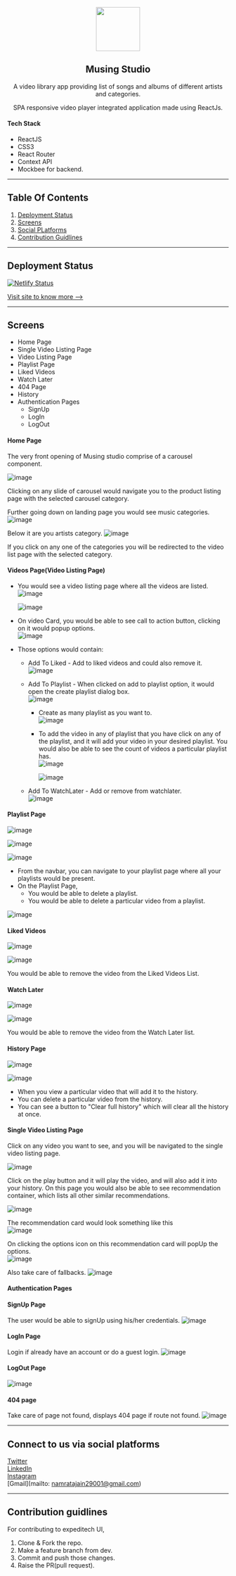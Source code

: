 <p align="center">
  <img src="https://user-images.githubusercontent.com/82696858/184495857-efa1da2a-8768-43ef-be22-9d53159f48b7.png" width="100">
</p>
<h2 align="center">Musing Studio</h2> 

<p align="center">A video library app providing list of songs and albums of different artists and categories.</p>
<p align="center">SPA responsive video player integrated application made using ReactJs.</p>

#### Tech Stack
* ReactJS
* CSS3
* React Router
* Context API
* Mockbee for backend.

<hr>

## Table Of Contents
1. [Deployment Status](#status)
2. [Screens](#screens)
3. [Social PLatforms](#social)
4. [Contribution Guidlines](#contribution)

<hr>

## Deployment Status<a name="status"></a>

[![Netlify Status](https://api.netlify.com/api/v1/badges/6dca3fac-b054-4a4b-87c4-ed96685bc172/deploy-status)](https://app.netlify.com/sites/musingstudio/deploys)

[Visit site to know more -->](https://docs.netlify.com/monitor-sites/status-badges/?_ga=2.197489321.74730842.1660376495-236702144.1656589951)

<hr>

## Screens<a name="screens"></a>
* Home Page
* Single Video Listing Page
* Video Listing Page
* Playlist Page
* Liked Videos
* Watch Later
* 404 Page
* History
* Authentication Pages
  - SignUp
  - LogIn
  - LogOut
  
#### Home Page
The very front opening of Musing studio comprise of a carousel component.

![image](https://user-images.githubusercontent.com/82696858/183913491-15ebaeb9-8e15-43f2-9941-f2848c6b95d4.png)

Clicking on any slide of carousel would navigate you to the product listing page with the selected carousel category.

Further going down on landing page you would see music categories.
![image](https://user-images.githubusercontent.com/82696858/183913901-23c1e637-1a1e-4626-aadf-5db3f2ab5710.png)

Below it are you artists category.
![image](https://user-images.githubusercontent.com/82696858/183914078-a0b6cd30-4493-41b2-aa3e-1b8a49e20cca.png)

If you click on any one of the categories you will be redirected to the video list page with the selected category.

#### Videos Page(Video Listing Page)
- You would see a video listing page where all the videos are listed.
![image](https://user-images.githubusercontent.com/82696858/183914609-99047a13-0feb-4ede-95e2-8905d96a0208.png)

    ![image](https://user-images.githubusercontent.com/82696858/183916226-e83b4092-dae8-445f-a1d6-f5c538af76f6.png)

- On video Card, you would be able to see call to action button, clicking on it would popup options.<br>
![image](https://user-images.githubusercontent.com/82696858/183916669-94d8619a-9133-4f0a-94d4-3999936df851.png)

 - Those options would contain:
   * Add To Liked - Add to liked videos and could also remove it.<br>
   ![image](https://user-images.githubusercontent.com/82696858/183939016-42719219-a7a5-4ae2-8a23-a5aeded4c286.png)

   * Add To Playlist - When clicked on add to playlist option, it would open the create playlist dialog box.<br>
   ![image](https://user-images.githubusercontent.com/82696858/183939555-ef518bbf-e33b-4821-b9a7-0466c0f2a62c.png)

      - Create as many playlist as you want to.<br>
      ![image](https://user-images.githubusercontent.com/82696858/183939965-e4155a67-1fa6-4887-a03e-b7321f738f9d.png)

      - To add the video in any of playlist that you have click on any of the playlist, and it will add your video in your desired playlist. You would also be able to see the count of videos a particular playlist has.<br>
      ![image](https://user-images.githubusercontent.com/82696858/183940980-199dcb74-a0d2-4a50-875a-934c50f91dc3.png)
    
          ![image](https://user-images.githubusercontent.com/82696858/183941288-1415208d-910e-48e1-8070-ca44562b6e74.png)
      
   * Add To WatchLater - Add or remove from watchlater.<br>
   ![image](https://user-images.githubusercontent.com/82696858/183939171-1c6d9023-386a-4745-9f63-5418442b34a1.png)

#### Playlist Page
![image](https://user-images.githubusercontent.com/82696858/183938740-157b3956-19c3-4737-8009-aa5799d62e3c.png)

![image](https://user-images.githubusercontent.com/82696858/183940824-67ffb7d7-9810-44c9-b383-0ae398cff226.png)

![image](https://user-images.githubusercontent.com/82696858/183941776-dd307c59-a336-4102-96a9-5c8e8c9c2728.png)

- From the navbar, you can navigate to your playlist page where all your playlists would be present.
- On the Playlist Page,
    - You would be able to delete a playlist.
    - You would be able to delete a particular video from a playlist.
    
![image](https://user-images.githubusercontent.com/82696858/183943490-6fdd31ce-d27c-425b-adca-9e50aec5c95c.png)

#### Liked Videos
![image](https://user-images.githubusercontent.com/82696858/183943844-305d450f-7fe5-44f9-9a25-b2e30fad349d.png)

![image](https://user-images.githubusercontent.com/82696858/183944472-3b4991a9-fa9e-4c79-a852-2f5cfeb556bb.png)

You would be able to remove the video from the Liked Videos List.

#### Watch Later
![image](https://user-images.githubusercontent.com/82696858/183944978-fc58d1dd-b7c5-4e64-8b89-394e4cb9c048.png)

![image](https://user-images.githubusercontent.com/82696858/183945185-8382c9a8-86e0-45c4-915f-f12a13474c39.png)

You would be able to remove the video from the Watch Later list.

#### History Page
![image](https://user-images.githubusercontent.com/82696858/183945500-ecc32e7b-948d-4b3e-af53-ab0503ff6011.png)

![image](https://user-images.githubusercontent.com/82696858/183946077-432b4bd8-4116-4b9d-8abf-3794ff75f169.png)

- When you view a particular video that will add it to the history.
- You can delete a particular video from the history.
- You can see a button to "Clear full history" which will clear all the history at once.

#### Single Video Listing Page
Click on any video you want to see, and you will be navigated to the single video listing page.

![image](https://user-images.githubusercontent.com/82696858/183947609-5b240af5-9e8a-451d-8452-5a4ae2181b6e.png)

Click on the play button and it will play the video, and will also add it into your history. On this page you would also be able to see recommendation container, which lists all other similar recommendations.

![image](https://user-images.githubusercontent.com/82696858/183948614-86699daf-c5d0-4618-92ab-0ab4d2687b06.png)

The recommendation card would look something like this<br>
![image](https://user-images.githubusercontent.com/82696858/183949062-0b291d5a-a986-48c8-a3c4-cc09aa4e2143.png)

On clicking the options icon on this recommendation card will popUp the options.<br>
![image](https://user-images.githubusercontent.com/82696858/183949480-1b5fb608-84fb-45b3-bb93-639ba0d025ac.png)

Also take care of fallbacks.
![image](https://user-images.githubusercontent.com/82696858/183953322-744a88df-27c9-42f9-bfcd-c80ff112dcee.png)


#### Authentication Pages
#### SignUp Page
The user would be able to signUp using his/her credentials.
![image](https://user-images.githubusercontent.com/82696858/183950282-709cc8ce-16e9-486a-bb21-0457826ad1db.png)

#### LogIn Page
Login if already have an account or do a guest login.
![image](https://user-images.githubusercontent.com/82696858/183951200-c90c8af8-a6c3-40cf-8acd-d36917f051eb.png)

#### LogOut Page
![image](https://user-images.githubusercontent.com/82696858/183951667-9397e02d-e7e8-4f49-8ef5-454583be8c8b.png)

#### 404 page
Take care of page not found, displays 404 page if route not found.
![image](https://user-images.githubusercontent.com/82696858/183952622-365f6363-275d-409f-aaf1-953ff9b7f728.png)

<hr>

## Connect to us via social platforms<a name="social"></a>
[Twitter](https://twitter.com/muse_the_coder) <br>
[LinkedIn](https://www.linkedin.com/in/namrata-jain-2b6203216/) <br>
[Instagram](https://www.instagram.com/the_dexterous_me/?r=nametag) <br>
[Gmail](mailto: namratajain29001@gmail.com) <br>

<hr>

## Contribution guidlines<a name="contribution"></a>
For contributing to expeditech UI,
1. Clone & Fork the repo.
2. Make a feature branch from dev.
3. Commit and push those changes.
4. Raise the PR(pull request).

